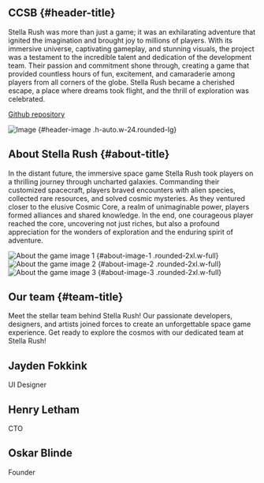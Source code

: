 ## CCSB {#header-title}

<p id="header-text">
Stella Rush was more than just a game; it was an exhilarating adventure that ignited the imagination and brought joy to millions of players. With its immersive universe, captivating gameplay, and stunning visuals, the project was a testament to the incredible talent and dedication of the development team. Their passion and commitment shone through, creating a game that provided countless hours of fun, excitement, and camaraderie among players from all corners of the globe. Stella Rush became a cherished escape, a place where dreams took flight, and the thrill of exploration was celebrated.
</p>

<a href="https://github.com/JaydenDF/StellaRush" id="header-github-link" target="_blank" class="py-4 px-6 md:px-9 lg:px-6 xl:px-9 leading-normal border inline-block transition bg-primary border-primary text-white hover:bg-opacity-80 rounded-lg">
Github repository
</a>

![Image](/images/logo_ccsb.png) {#header-image .h-auto.w-24.rounded-lg}

## About Stella Rush {#about-title}

<p id="about-text">
In the distant future, the immersive space game Stella Rush took players on a thrilling journey through uncharted galaxies. Commanding their customized spacecraft, players braved encounters with alien species, collected rare resources, and solved cosmic mysteries. As they ventured closer to the elusive Cosmic Core, a realm of unimaginable power, players formed alliances and shared knowledge. In the end, one courageous player reached the core, uncovering not just riches, but also a profound appreciation for the wonders of exploration and the enduring spirit of adventure.
</p>

![About the game image 1](/images/StellaStart.png) {#about-image-1 .rounded-2xl.w-full}
![About the game image 2](/images/StellaRush.png) {#about-image-2 .rounded-2xl.w-full}
![About the game image 3](/images/an_idea.png) {#about-image-3 .rounded-2xl.w-full}

## Our team {#team-title}

<p id="team-text">
Meet the stellar team behind Stella Rush! Our passionate developers, designers, and artists joined forces to create an unforgettable space game experience. Get ready to explore the cosmos with our dedicated team at Stella Rush!
</p>

<div class="grid grid-cols-1 md:grid-cols-2 lg:grid-cols-3 gap-4" id="team-members">
    <div class="border-gray-200 border p-4 rounded-lg flex items-center">
        <div class="flex-grow">
            <h2 class="text-gray-900 title-font font-medium">Jayden Fokkink</h2>
            <p class="text-gray-500">UI Designer</p>
        </div>
    </div>
    <div class="border-gray-200 border p-4 rounded-lg flex items-center">
        <div class="flex-grow">
            <h2 class="text-gray-900 title-font font-medium">Henry Letham</h2>
            <p class="text-gray-500">CTO</p>
        </div>
    </div>
    <div class="border-gray-200 border p-4 rounded-lg flex items-center">
        <div class="flex-grow">
            <h2 class="text-gray-900 title-font font-medium">Oskar Blinde</h2>
            <p class="text-gray-500">Founder</p>
        </div>
    </div>
</div>
